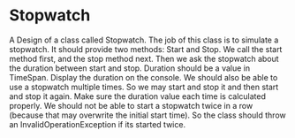 # Stopwatch
A Design of a class called Stopwatch. 
The job of this class is to simulate a stopwatch.
It should provide two methods: Start and Stop. 
We call the start method first, and the stop method next.
Then we ask the stopwatch about the duration between start and stop.
Duration should be a value in TimeSpan. Display the duration on the console.
We should also be able to use a stopwatch multiple times. So we may start and stop it and then start and stop it again. 
Make sure the duration value each time is calculated properly. 
We should not be able to start a stopwatch twice in a row (because that may overwrite the initial start time). 
So the class should throw an InvalidOperationException if its started twice.

